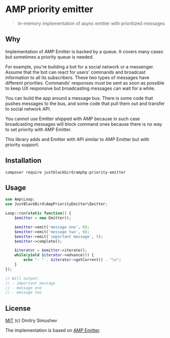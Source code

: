 # AMP priority emitter

> In-memory implementation of async emitter with prioritized messages

## Why

Implementation of AMP Emitter is backed by a queue. It covers many cases but
sometimes a priority queue is needed.

For example, you're building a bot for a social network or a messenger. Assume
that the bot can react for users' commands and broadcast information to all its
subscribers. These two types of messages have different priorities. Commands'
responses must be sent as soon as possible to keep UX responsive but
broadcasting messages can wait for a while.

You can build the app around a message bus. There is some code that pushes
messages to the bus, and some code that pull them out and transfer to social
network API.

You cannot use Emitter shipped with AMP because in such case broadcasting
messages will block command ones because there is no way to set priority
with AMP Emitter.

This library adds and Emitter with API similar to AMP Emitter but with
priority support. 

## Installation

```
composer require justblackbird/amphp-priority-emitter
```

## Usage

```php
use Amp\Loop;
use JustBlackBird\AmpPriorityEmitter\Emitter;

Loop::run(static function() {
    $emitter = new Emitter();

    $emitter->emit('message one', 0);
    $emitter->emit('message two', 0);
    $emitter->emit('important message', 5);
    $emitter->complete();

    $iterator = $emitter->iterate();
    while(yield $iterator->advance()) {
        echo "- " . $iterator->getCurrent() . "\n";        
    }
});

// Will output:
// - important message
// - message one
// - message two
```

## License

[MIT](http://opensource.org/licenses/MIT) (c) Dmitry Simushev

The implementation is based on [AMP Emitter](https://amphp.org/amp/iterators/#emitter).
